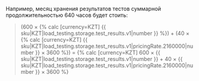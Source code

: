 Например, месяц хранения результатов тестов суммарной продолжительностью 640 часов будет стоить:

> (600 × {% calc [currency=KZT] {{ sku|KZT|load_testing.storage.test_results.v1|number }} %}) + (40 × {% calc [currency=KZT] {{ sku|KZT|load_testing.storage.test_results.v1|pricingRate.2160000|number }} × 3600 %}) = {% calc [currency=KZT] 600 × {{ sku|KZT|load_testing.storage.test_results.v1|number }} + 40 × {{ sku|KZT|load_testing.storage.test_results.v1|pricingRate.2160000|number }} × 3600 %}